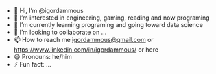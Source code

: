 - 👋 Hi, I’m @igordammous
- 👀 I’m interested in engineering, gaming, reading and now programing 
- 🌱 I’m currently learning programing and going toward data science
- 💞️ I’m looking to collaborate on ...
- 📫 How to reach me igordammous@gmail.com or https://www.linkedin.com/in/igordammous/ or here
- 😄 Pronouns: he/him
- ⚡ Fun fact: ...

<!---
igordammous/igordammous is a ✨ special ✨ repository because its `README.md` (this file) appears on your GitHub profile.
You can click the Preview link to take a look at your changes.
--->
